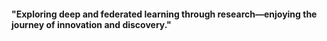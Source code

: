 #### "Exploring deep and federated learning through research—enjoying the journey of innovation and discovery."
